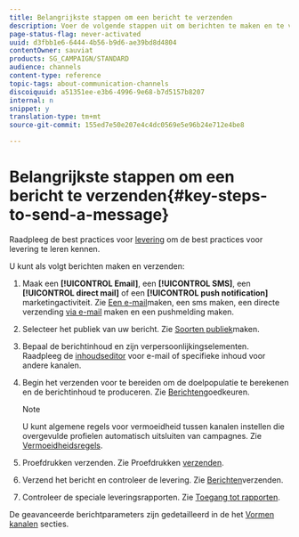 ```yaml
---
title: Belangrijkste stappen om een bericht te verzenden
description: Voer de volgende stappen uit om berichten te maken en te verzenden met Adobe Campaign.
page-status-flag: never-activated
uuid: d3fbb1e6-6444-4b56-b9d6-ae39bd8d4804
contentOwner: sauviat
products: SG_CAMPAIGN/STANDARD
audience: channels
content-type: reference
topic-tags: about-communication-channels
discoiquuid: a51351ee-e3b6-4996-9e68-b7d5157b8207
internal: n
snippet: y
translation-type: tm+mt
source-git-commit: 155ed7e50e207e4c4dc0569e5e96b24e712e4be8

---
```



# Belangrijkste stappen om een bericht te verzenden{#key-steps-to-send-a-message}

Raadpleeg de best practices voor [levering](https://helpx.adobe.com/campaign/kb/delivery-best-practices.html) om de best practices voor levering te leren kennen.

U kunt als volgt berichten maken en verzenden:

1. Maak een **[!UICONTROL Email]**, een **[!UICONTROL SMS]**, een **[!UICONTROL direct mail]** of een **[!UICONTROL push notification]** marketingactiviteit. Zie [Een e-mail](../../channels/using/creating-an-email.md)maken, een sms [](../../channels/using/creating-an-sms-message.md)maken, een directe verzending [via e-mail](../../channels/using/creating-the-direct-mail.md) maken en een pushmelding [](../../channels/using/preparing-and-sending-a-push-notification.md)maken.
1. Selecteer het publiek van uw bericht. Zie [Soorten publiek](../../audiences/using/creating-audiences.md)maken.
1. Bepaal de berichtinhoud en zijn verpersoonlijkingselementen. Raadpleeg de [inhoudseditor](../../designing/using/designing-content-in-adobe-campaign.md) voor e-mail of specifieke inhoud voor andere kanalen.
1. Begin het verzenden voor te bereiden om de doelpopulatie te berekenen en de berichtinhoud te produceren. Zie [Berichten](../../sending/using/preparing-the-send.md)goedkeuren.

   >[!NOTE]
   >
   >U kunt algemene regels voor vermoeidheid tussen kanalen instellen die overgevulde profielen automatisch uitsluiten van campagnes. Zie [Vermoeidheidsregels](../../sending/using/fatigue-rules.md).

1. Proefdrukken verzenden. Zie Proefdrukken [verzenden](../../sending/using/sending-proofs.md).
1. Verzend het bericht en controleer de levering. Zie [Berichten](../../sending/using/confirming-the-send.md)verzenden.
1. Controleer de speciale leveringsrapporten. Zie [Toegang tot rapporten](../../reporting/using/about-dynamic-reports.md).

De geavanceerde berichtparameters zijn gedetailleerd in de het [Vormen kanalen](../../administration/using/about-channel-configuration.md) secties.
